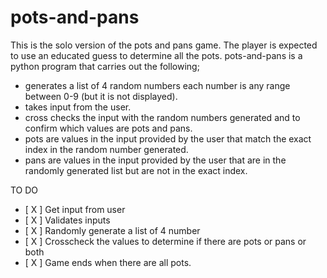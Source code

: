 # pots-and-pans
This is the solo version of the pots and pans game. The player is expected to use an educated guess to determine all the pots.
pots-and-pans is a python program that carries out the following;
- generates a list of 4 random numbers each number is any range between 0-9 (but it is not displayed).
- takes input from the user.
- cross checks the input with the random numbers generated and to confirm which values are pots and pans.
- pots are values in the input provided by the user that match the exact index in the random number generated.
- pans are values in the input provided by the user that are in the randomly generated list but are not in the exact index.
















TO DO
- [ X ] Get input from user
- [ X ] Validates inputs
- [ X ] Randomly generate a list of 4 number
- [ X ] Crosscheck the values to determine if there are pots or pans or both
- [ X ] Game ends when there are all pots.
